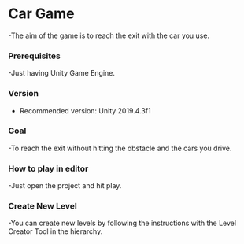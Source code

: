 # Car Game

-The aim of the game is to reach the exit with the car you use.

### Prerequisites

-Just having Unity Game Engine.

### Version

- Recommended version: Unity 2019.4.3f1

### Goal

-To reach the exit without hitting the obstacle and the cars you drive.

### How to play in editor

-Just open the project and hit play.

### Create New Level

-You can create new levels by following the instructions with the Level Creator Tool in the hierarchy.
